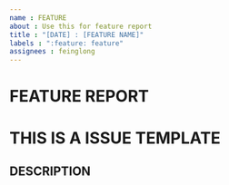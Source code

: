 ```yaml
---
name : FEATURE
about : Use this for feature report
title : "[DATE] : [FEATURE NAME]"
labels : ":feature: feature"
assignees : feinglong
---
```



# FEATURE REPORT

# THIS IS A ISSUE TEMPLATE



## DESCRIPTION
